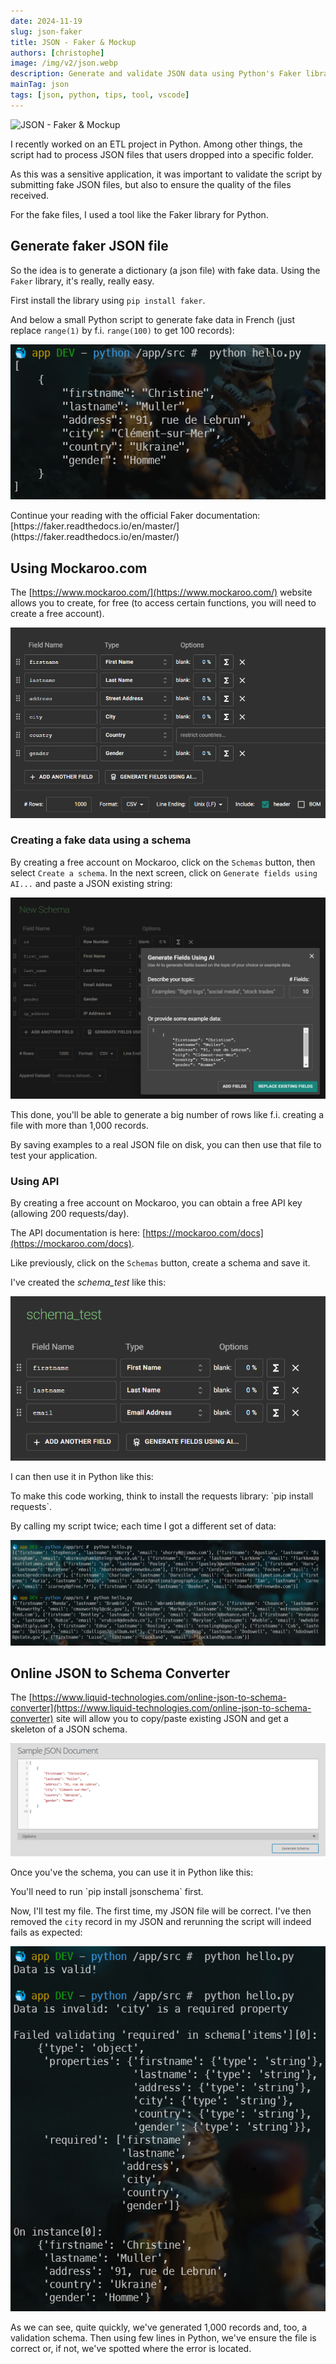 ```yaml
---
date: 2024-11-19
slug: json-faker
title: JSON - Faker & Mockup
authors: [christophe]
image: /img/v2/json.webp
description: Generate and validate JSON data using Python's Faker library and Mockaroo. Learn to create fake data for testing and ensure file quality with schemas.
mainTag: json
tags: [json, python, tips, tool, vscode]
---
```

![JSON - Faker & Mockup](/img/v2/json.webp)

<!-- cspell:ignore birthdate,homme,femme,binaire,Mockaroo -->

I recently worked on an ETL project in Python. Among other things, the script had to process JSON files that users dropped into a specific folder.

As this was a sensitive application, it was important to validate the script by submitting fake JSON files, but also to ensure the quality of the files received.

For the fake files, I used a tool like the Faker library for Python.

<!-- truncate -->

## Generate faker JSON file

So the idea is to generate a dictionary (a json file) with fake data. Using the `Faker` library, it's really, really easy.

First install the library using `pip install faker`.

And below a small Python script to generate fake data in French (just replace `range(1)` by f.i. `range(100)` to get 100 records):

<Snippet filename="fake.py" source="./files/fake.py" />

![Faker in Python](./images/python.png)

<AlertBox variant="info" title="">
Continue your reading with the official Faker documentation: [https://faker.readthedocs.io/en/master/](https://faker.readthedocs.io/en/master/)

</AlertBox>

## Using Mockaroo.com

The [https://www.mockaroo.com/](https://www.mockaroo.com/) website allows you to create, for free (to access certain functions, you will need to create a free account).

![Using Mockaroo](./images/mockaroo.png)

### Creating a fake data using a schema

By creating a free account on Mockaroo, click on the `Schemas` button, then select `Create a schema`. In the next screen, click on `Generate fields using AI...` and paste a JSON existing string:

![Creating a schema](./images/creating_schema.png)

This done, you'll be able to generate a big number of rows like f.i. creating a file with more than 1,000 records.

By saving examples to a real JSON file on disk, you can then use that file to test your application.

### Using API

By creating a free account on Mockaroo, you can obtain a free API key (allowing 200 requests/day).

The API documentation is here: [https://mockaroo.com/docs](https://mockaroo.com/docs).

Like previously, click on the `Schemas` button, create a schema and save it.

I've created the *schema_test* like this:

![Mockaroo - Schema test](./images/mockaroo_schema_test.png)

I can then use it in Python like this:

<Snippet filename="schema_test.py" source="./files/schema_test.py" />

<AlertBox variant="info" title="">
To make this code working, think to install the requests library: `pip install requests`.

</AlertBox>

By calling my script twice; each time I got a different set of data:

![Calling Mockaroo API](./images/calling_mockaroo_api.png)

## Online JSON to Schema Converter

The [https://www.liquid-technologies.com/online-json-to-schema-converter](https://www.liquid-technologies.com/online-json-to-schema-converter) site will allow you to copy/paste existing JSON and get a skeleton of a JSON schema.

![Generate a schema](./images/generate_schema.png)

Once you've the schema, you can use it in Python like this:

<Snippet filename="validate.py" source="./files/validate.py" />

<AlertBox variant="info" title="">
You'll need to run `pip install jsonschema` first.

</AlertBox>

Now, I'll test my file. The first time, my JSON file will be correct. I've then removed the `city` record in my JSON and rerunning the script will indeed fails as expected:

![JSON validation](./images/validate.png)

<AlertBox variant="info" title="">
As we can see, quite quickly, we've generated 1,000 records and, too, a validation schema. Then using few lines in Python, we've ensure the file is correct or, if not, we've spotted where the error is located.

</AlertBox>
